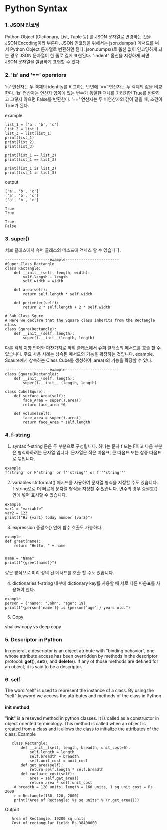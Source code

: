 Python Syntax
==================================
### 1. JSON 인코딩  

Python Object (Dictionary, List, Tuple 등) 를 JSON 문자열로 변경하는 것을 JSON Encoding이라 부른다.  JSON 인코딩을 위해서는 json.dumps() 메서드를 써서 Python Object 문자열로
변환하면 된다. json.dumps()로 옵션 없이 인코딩하게 되는 경우 JSON 문자열이 한 줄로 길게 표현된다. "indent" 옵션을 지정하게 되면 JSON 문자열을 깔끔하게 표현할 수 있다.


### 2. 'is' and '==' operators

'is' 연산자는 두 객체의 identity를 비교하는 반면에 '==' 연산자는 두 객체의 값을 비교한다. 'is' 연산자는 연산자 양쪽에 있는 변수가 동일한 객체를 가리키면 True를 반환하고 그렇지 않으면 
False를 반환한다.
'==' 연산자는 두 피연산자의 값이 같을 때, 조건이 True가 된다.
  
example
```
list_1 = ['a', 'b', 'c']
list_2 = list_1
list_3 = list(list_1)
print(list_1)
print(list_2)
print(list_3)
 
print(list_1 == list_2)
print(list_1 == list_3)
 
print(list_1 is list_2)
print(list_1 is list_3)
```
output
```
['a', 'b', 'c']
['a', 'b', 'c']
['a', 'b', 'c']
 
True
True
 
True
False
```

### 3. super()

서브 클래스에서 슈퍼 클래스의 메소드에 액세스 할 수 있습니다.

```
--------------------example------------------------
#Super Class Rectangle
class Rectangle:
    def __init__(self, length, width):
        self.length = length
        self.width = width
    
    def area(self):
        return self.length * self.width
        
    def perimeter(self):
        return 2 * self.length + 2 * self.width

# Sub Class Squre
# Here we declare that the Square class inherits from the Rectangle class
class Squre(Rectangle):
    def __init__(self, length):
        super().__init__(length, length)
```
  
다른 객체 지향 언어와 마찬가지로 하위 클래스에서 슈퍼 클래스의 메서드를 호출 할 수 있습니다. 주요 사용 사례는 상속된 메서드의 기능을 확장하는 것입니다.
example. Sqaure에서 상속하는 Class Cube를 생성하여 .area()의 기능을 확장할 수 있다.
```
--------------------example------------------------
class Square(Rectangle):
    def __init__(self, length):
        super().__init__ (length, length)
        
class Cube(Squre):
    def surface_Area(self):
        face_Area = super().area()
        return face_area *6
        
    def volume(self):
        face_area = super().area()
        return face_Area * self.length
```

### 4. f-string

1. syntax
f-string 문은 두 부분으로 구성됩니다. 하나는 문자 f 또는 F이고 다음 부분은 형식화하려는 문자열 입니다. 문자열은 작은 따옴표, 큰 따옴표 또는 삼중 따옴표로 묶입니다.

```
example
f'string' or F'string' or f''string'' or f'''string'''
```

2. variables
str.format() 메서드를 사용하여 문자열 형식을 지정할 수도 있습니다. f-string으로 더 빠르게 문자열 형식을 지정할 수 있습니다.
변수의 경우 중괄호{} 안에 넣어 표시할 수 있습니다.

```
example
var1 = "variable"
var2 = 123
print(f"Hi {var1} today number {var2}")
```

3. expression
중괄호{} 안에 함수 호출도 가능하다.

```
example
def greet(name):
    return "Hello, " + name


name = "Name"
print(f"{greet(name)}")
```
같은 방식으로 미리 정의 된 메서드를 호출 할 수도 있습니다.

4. dictionaries
f-string 내부에 dictionary key를 사용할 때 서로 다른 따옴표를 사용해야 한다.
```
example
person = {"name": "John", "age": 19}
print(f"{person['name']} is {person['age']} years old.")
```

5. Copy

shallow copy  vs  deep copy


   ### 5. Descriptor in Python
   In general, a descriptor is an object atribute with "binding behavior", one whose attribute access has been overridden by methods in the descriptor protocol: __get__(), 
__set__(), and __delete__(). If any of those methods are defined for an object, it is said to be a descriptor.


   ### 6. self
   The word 'self' is used to represent the instance of a class. By using the "self" keyword we access the attributes and methods of the class in Python.
   
   #### __init__ method
   "__init__" is a reseved method in python classes. It is called as a constructor in object oriented terminology. This method is called when an object is created from a class
and it allows the class to initialize the attributes of the class.
   Example
```
   class Rectangle:
       def __init__(self, length, breadth, unit_cost=0):
           self.length = length
           self.breadth = breadth
           self.unit_cost = unit_cost
       def get_area(self):
           return self.length * self.breadth
       def cacluate_cost(self):
           area = self.get_area()
           return area * self.unit_cost
    # breadth = 120 units, length = 160 units, 1 sq unit cost = Rs 2000
    r = Rectangle(160, 120, 2000)
    print("Area of Rectangle: %s sq units" % (r.get_area()))
 ```
 Output    
 ```
    Area of Rectangle: 19200 sq units
    Cost of rectangular field: Rs.38400000
 ```
